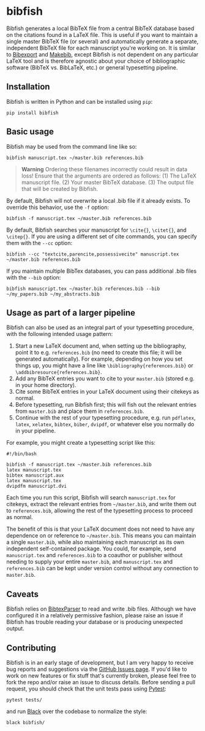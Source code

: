 bibfish
=======

Bibfish generates a local BibTeX file from a central BibTeX database based on the citations found in a LaTeX file. This is useful if you want to maintain a single master BibTeX file (or several) and automatically generate a separate, independent BibTeX file for each manuscript you're working on. It is similar to [Bibexport](https://www.ctan.org/tex-archive/biblio/bibtex/utils/bibexport/) and [Makebib](https://gitlab.com/Verner/makebib), except Bibfish is not dependent on any particular LaTeX tool and is therefore agnostic about your choice of bibliographic software (BibTeX vs. BibLaTeX, etc.) or general typesetting pipeline.


Installation
------------

Bibfish is written in Python and can be installed using `pip`:

```shell
pip install bibfish
```


Basic usage
-----------

Bibfish may be used from the command line like so:

```shell
bibfish manuscript.tex ~/master.bib references.bib
```

> **Warning**
> Ordering these filenames incorrectly could result in data loss! Ensure that the arguments are ordered as follows: (1) The LaTeX manuscript file. (2) Your master BibTeX database. (3) The output file that will be created by Bibfish.

By default, Bibfish will not overwrite a local .bib file if it already exists. To override this behavior, use the `-f` option:

```shell
bibfish -f manuscript.tex ~/master.bib references.bib
```

By default, Bibfish searches your manuscript for `\cite{}`, `\citet{}`, and `\citep{}`. If you are using a different set of cite commands, you can specify them with the `--cc` option:

```shell
bibfish --cc "textcite,parencite,possessivecite" manuscript.tex ~/master.bib references.bib
```

If you maintain multiple BibTex databases, you can pass additional .bib files with the `--bib` option:

```shell
bibfish manuscript.tex ~/master.bib references.bib --bib ~/my_papers.bib ~/my_abstracts.bib
```


Usage as part of a larger pipeline
-----------------------------------

Bibfish can also be used as an integral part of your typesetting procedure, with the following intended usage pattern:

1. Start a new LaTeX document and, when setting up the bibliography, point it to e.g. `references.bib` (no need to create this file; it will be generated automatically). For example, depending on how you set things up, you might have a line like `\bibliography{references.bib}` or `\addbibresource{references.bib}`.
2. Add any BibTeX entries you want to cite to your `master.bib` (stored e.g. in your home directory).
3. Cite some BibTeX entries in your LaTeX document using their citekeys as normal.
4. Before typesetting, run Bibfish first; this will fish out the relevant entries from `master.bib` and place them in `references.bib`.
5. Continue with the rest of your typesetting procedure, e.g. run `pdflatex`, `latex`, `xelatex`, `bibtex`, `biber`, `dvipdf`, or whatever else you normally do in your pipeline.

For example, you might create a typesetting script like this:

```shell
#!/bin/bash

bibfish -f manuscript.tex ~/master.bib references.bib
latex manuscript.tex
bibtex manuscript.aux
latex manuscript.tex
dvipdfm manuscript.dvi
```

Each time you run this script, Bibfish will search `manuscript.tex` for citekeys, extract the relevant entries from `~/master.bib`, and write them out to `references.bib`, allowing the rest of the typesetting process to proceed as normal.

The benefit of this is that your LaTeX document does not need to have any dependence on or reference to `~/master.bib`. This means you can maintain a single `master.bib`, while also maintaining each manuscript as its own independent self-contained package. You could, for example, send `manuscript.tex` and `references.bib` to a coauthor or publisher without needing to supply your entire `master.bib`, and `manuscript.tex` and `references.bib` can be kept under version control without any connection to `master.bib`.


Caveats
-------

Bibfish relies on [BibtexParser](https://github.com/sciunto-org/python-bibtexparser) to read and write .bib files. Although we have configured it in a relatively permissive fashion, please raise an issue if Bibfish has trouble reading your database or is producing unexpected output.


Contributing
------------

Bibfish is in an early stage of development, but I am very happy to receive bug reports and suggestions via the [GitHub Issues page](https://github.com/jwcarr/bibfish/issues). If you'd like to work on new features or fix stuff that's currently broken, please feel free to fork the repo and/or raise an issue to discuss details. Before sending a pull request, you should check that the unit tests pass using [Pytest](https://pytest.org):

```shell
pytest tests/
```

and run [Black](https://black.readthedocs.io) over the codebase to normalize the style:

```shell
black bibfish/
```
